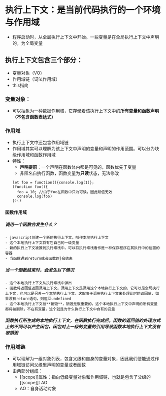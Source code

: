 # 执行上下文：是当前代码执行的一个环境与作用域
  - 程序启动时，从全局执行上下文中开始。一些变量是在全局执行上下文中声明的，为全局变量

## 执行上下文包含三个部分：
  - 变量对象（VO）
  - 作用域链（词法作用域）
  - this指向

### 变量对象：
  - 可以抽象为一种数据作用域，它存储着该执行上下文中的**所有变量和函数声明（不包含函数表达式）**

### 作用域
  - 执行上下文中还包含作用域链
  - 作用域其实可以理解为该上下文中声明的变量和声明的作用范围。可以分为块级作用域和函数作用域
  - 特性：
    - **声明提前**：一个声明在函数体内都是可见的，函数优先于变量
    - 非匿名自执行函数，函数变量为**只读**状态，无法修改
    ```
    let foo = function(){console.log(1)};
    (function foo(){
      foo = 10; //由于foo在函数中只为可读，因此赋值无效
      console.log(foo)
    })()
    ```

#### 函数作用域
  ##### 调用一个函数会发生什么？
    - javascript创建一个新的执行上下文，叫作本地执行上下文
    - 这个本地执行上下文将有它自己的一级变量
    - 新的执行上下文被推到执行堆栈中。可以将执行堆栈看作是一种保存程序在其执行中的位置的容器
    - 当函数遇到return或者函数的}会结束
  ##### 当一个函数结束时，会发生以下情况
    - 这个本地执行上下文从执行堆栈中弹出
    - 函数将返回值返回调用上下文。调用上下文是调用这个本地执行上下文的，它可以是全局执行上下文，也可以是另外一个本地执行上下文。这取决于调用执行上下文来处理此时的返回值，如果没有return语句，则返回undefined
    - 这个本地执行上下文被**销毁**，销毁是很重要的，这个本地执行上下文中声明的所有变量都将被删除，不在有变量，这个就是为什么执行上下文中自有的变量
  
  ##### 函数执行所生成的本地执行上下文，在函数执行完成后，函数的返回值的处理方式上的不同可以产生闭包，闭包对上一级的变量的引用导致函数本地执行上下文没有被销毁




### 作用域链
  - 可以理解为一组对象列表，包含父级和自身的变量对象，因此我们便能通过作用域链访问父级里声明的变量或者函数
  - 由两部分组成：
    - [[scope]]属性：指向低级变量对象和作用域链，也就是包含了父级的[[scope]]t AO
    - AO：自身活动对象